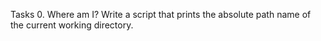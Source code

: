  Tasks 0. Where am I?
Write a script that prints the absolute path name of the current working directory.
